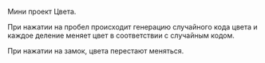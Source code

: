 Мини проект Цвета.

При нажатии на пробел происходит генерацию случайного кода цвета и каждое деление меняет цвет в соответствии с случайным кодом.

При нажатии на замок, цвета перестают меняться.
